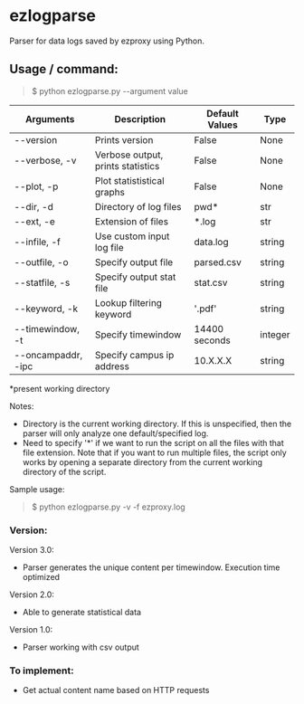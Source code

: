 # ezlogparse
Parser for data logs saved by ezproxy using Python.

## Usage / command:
> $ python ezlogparse.py --argument value

| Arguments | Description | Default Values | Type |
| --- | --- | --- | --- |
| --version | Prints version | False | None
| --verbose, -v | Verbose output, prints statistics | False | None
| --plot, -p | Plot statististical graphs | False | None
| --dir, -d | Directory of log files | pwd* | str
| --ext, -e | Extension of files | *.log | str
| --infile, -f | Use custom input log file | data.log | string
| --outfile, -o | Specify output file | parsed.csv | string
| --statfile, -s | Specify output stat file | stat.csv | string
| --keyword, -k | Lookup filtering keyword | '.pdf' | string
| --timewindow, -t | Specify timewindow | 14400 seconds | integer
| --oncampaddr, -ipc | Specify campus ip address | 10.X.X.X | string

*present working directory

Notes:

- Directory is the current working directory. If this is unspecified, then the parser will only analyze one default/specified log.
- Need to specify '*' if we want to run the script on all the files with that file extension. Note that if you want to run multiple files, the script only works by opening a separate directory from the current working directory of the script.
    
Sample usage: 

> $ python ezlogparse.py -v -f ezproxy.log

### Version:

Version 3.0:
  - Parser generates the unique content per timewindow. Execution time optimized
  
Version 2.0:
  - Able to generate statistical data

Version 1.0:
  - Parser working with csv output
  
### To implement:

- Get actual content name based on HTTP requests
